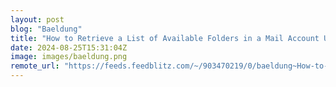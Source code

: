 ```yaml
---
layout: post
blog: "Baeldung"
title: "How to Retrieve a List of Available Folders in a Mail Account Using JavaMail"
date: 2024-08-25T15:31:04Z
image: images/baeldung.png
remote_url: "https://feeds.feedblitz.com/~/903470219/0/baeldung~How-to-Retrieve-a-List-of-Available-Folders-in-a-Mail-Account-Using-JavaMail"
---
```

